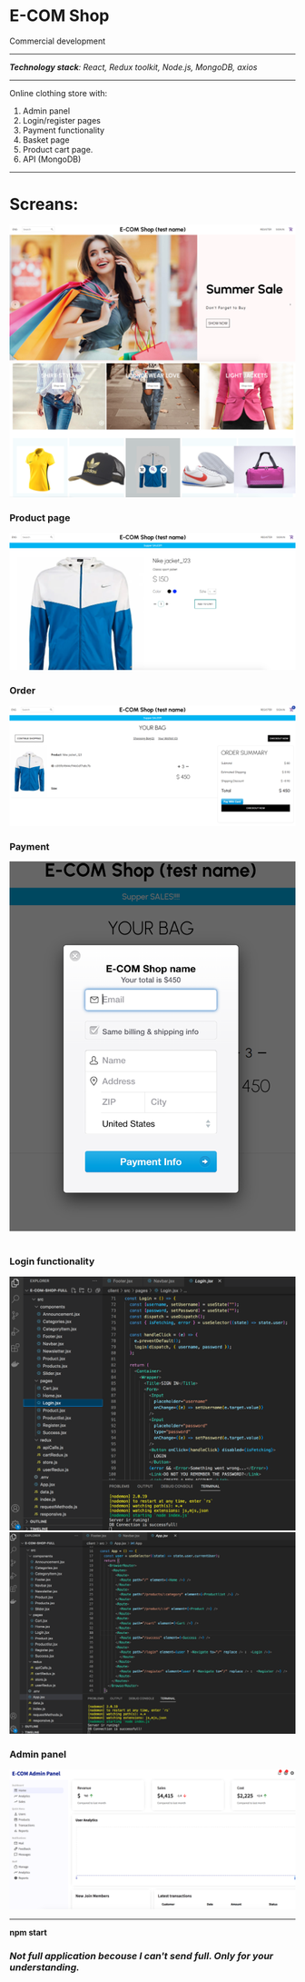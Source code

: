 # E-COM Shop
Commercial development
____
***Technology stack**: React, Redux toolkit, Node.js, MongoDB, axios*
____
Online clothing store with:
1. Admin panel
2. Login/register pages
3. Payment functionality
4. Basket page
5. Product cart page.
6. API (MongoDB)

____
# Screans:

![](Screan/Main_page_slider.png)
![](Screan/main_page.png)
### Product page
![](Screan/product_page.png)
### Order
![](Screan/order_page.png)
### Payment
![](Screan/payment.png)
![]()
### Login functionality
![](Screan/login_1.png)
![](Screan/login_2.png)

### Admin panel
![](Screan/admin_panel.png)

____
**npm start**

### *Not full application becouse I can't send full. Only for your understanding.*